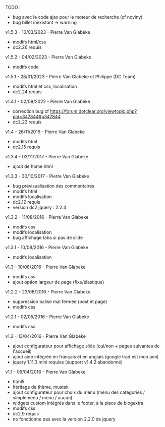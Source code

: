 TODO :
* bug avec le code ajax pour le moteur de recherche (cf noviny)
* bug billet inexistant -> warning

v1.5.3 - 10/03/2023 - Pierre Van Glabeke
* modifs html/css
* dc2.26 requis

v1.5.2 - 04/02/2023 - Pierre Van Glabeke
* modifs code

v1.5.1 - 28/01/2023 - Pierre Van Glabeke et Philippe (DC Team)
* modifs html et css, localisation
* dc2.24 requis

v1.4.1 - 02/09/2022 - Pierre Van Glabeke
* correction bug cf https://forum.dotclear.org/viewtopic.php?pid=347844#p347844
* dc2.23 requis

v1.4 - 26/11/2019 - Pierre Van Glabeke
* modifs html
* dc2.15 requis

v1.3.4 - 02/11/2017 - Pierre Van Glabeke
* ajout de home.html

v1.3.3 - 30/10/2017 - Pierre Van Glabeke
* bug prévisualisation des commentaires
* modifs html
* modifs localisation
* dc2.12 requis
* version dc2 jquery : 2.2.4

v1.3.2 - 11/08/2016 - Pierre Van Glabeke
* modifs css
* modifs localisation
* bug affichage tabs si pas de slide

v1.3.1 - 10/08/2016 - Pierre Van Glabeke
* modifs localisation

v1.3 - 10/08/2016 - Pierre Van Glabeke
* modifs css
* ajout option largeur de page (fixe/élastique)

v1.2.2 - 23/06/2016 - Pierre Van Glabeke
* suppression balise mal fermée (post et page)
* modifs css

v1.2.1 - 02/05/2016 - Pierre Van Glabeke
* modifs css

v1.2 - 13/04/2016 - Pierre Van Glabeke
* ajout configurateur pour affichage slide (oui/non + pages suivantes de l'accueil)
* ajout aide intégrée en français et en anglais (google trad est mon ami)
* jquery 1.11.3 mini requise (support v1.4.2 abandonné)

v1.1 - 06/04/2016 - Pierre Van Glabeke
* html5
* héritage de thème, mustek
* ajout configurateur pour choix du menu (menu des catégories / simplemenu / menu / aucun)
* widgets custom intégrés dans le footer, à la place de blogextra
* modifs css
* dc2.9 requis
* ne fonctionne pas avec la version 2.2.0 de jquery